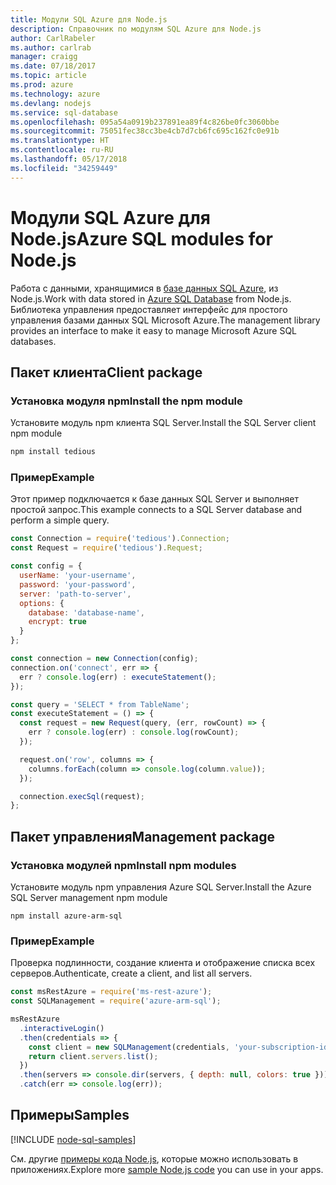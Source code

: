 ```yaml
---
title: Модули SQL Azure для Node.js
description: Справочник по модулям SQL Azure для Node.js
author: CarlRabeler
ms.author: carlrab
manager: craigg
ms.date: 07/18/2017
ms.topic: article
ms.prod: azure
ms.technology: azure
ms.devlang: nodejs
ms.service: sql-database
ms.openlocfilehash: 095a54a0919b237891ea89f4c826be0fc3060bbe
ms.sourcegitcommit: 75051fec38cc3be4cb7d7cb6fc695c162fc0e91b
ms.translationtype: HT
ms.contentlocale: ru-RU
ms.lasthandoff: 05/17/2018
ms.locfileid: "34259449"
---
```

# <a name="azure-sql-modules-for-nodejs"></a><span data-ttu-id="da2e0-103">Модули SQL Azure для Node.js</span><span class="sxs-lookup"><span data-stu-id="da2e0-103">Azure SQL modules for Node.js</span></span>

<span data-ttu-id="da2e0-104">Работа с данными, хранящимися в [базе данных SQL Azure](https://docs.microsoft.com/azure/sql-database/sql-database-technical-overview), из Node.js.</span><span class="sxs-lookup"><span data-stu-id="da2e0-104">Work with data stored in [Azure SQL Database](https://docs.microsoft.com/azure/sql-database/sql-database-technical-overview) from Node.js.</span></span>
<span data-ttu-id="da2e0-105">Библиотека управления предоставляет интерфейс для простого управления базами данных SQL Microsoft Azure.</span><span class="sxs-lookup"><span data-stu-id="da2e0-105">The management library provides an interface to make it easy to manage Microsoft Azure SQL databases.</span></span>

## <a name="client-package"></a><span data-ttu-id="da2e0-106">Пакет клиента</span><span class="sxs-lookup"><span data-stu-id="da2e0-106">Client package</span></span>

### <a name="install-the-npm-module"></a><span data-ttu-id="da2e0-107">Установка модуля npm</span><span class="sxs-lookup"><span data-stu-id="da2e0-107">Install the npm module</span></span>

<span data-ttu-id="da2e0-108">Установите модуль npm клиента SQL Server.</span><span class="sxs-lookup"><span data-stu-id="da2e0-108">Install the SQL Server client npm module</span></span>

```bash
npm install tedious
```

### <a name="example"></a><span data-ttu-id="da2e0-109">Пример</span><span class="sxs-lookup"><span data-stu-id="da2e0-109">Example</span></span>

<span data-ttu-id="da2e0-110">Этот пример подключается к базе данных SQL Server и выполняет простой запрос.</span><span class="sxs-lookup"><span data-stu-id="da2e0-110">This example connects to a SQL Server database and perform a simple query.</span></span>

```javascript
const Connection = require('tedious').Connection;
const Request = require('tedious').Request;

const config = {
  userName: 'your-username',
  password: 'your-password',
  server: 'path-to-server',
  options: {
    database: 'database-name',
    encrypt: true
  }
};

const connection = new Connection(config);
connection.on('connect', err => {
  err ? console.log(err) : executeStatement();
});

const query = 'SELECT * from TableName';
const executeStatement = () => {
  const request = new Request(query, (err, rowCount) => {
    err ? console.log(err) : console.log(rowCount);
  });

  request.on('row', columns => {
    columns.forEach(column => console.log(column.value));
  });

  connection.execSql(request);
};
```

## <a name="management-package"></a><span data-ttu-id="da2e0-111">Пакет управления</span><span class="sxs-lookup"><span data-stu-id="da2e0-111">Management package</span></span>

### <a name="install-npm-modules"></a><span data-ttu-id="da2e0-112">Установка модулей npm</span><span class="sxs-lookup"><span data-stu-id="da2e0-112">Install npm modules</span></span>

<span data-ttu-id="da2e0-113">Установите модуль npm управления Azure SQL Server.</span><span class="sxs-lookup"><span data-stu-id="da2e0-113">Install the Azure SQL Server management npm module</span></span>

```
npm install azure-arm-sql
```   

### <a name="example"></a><span data-ttu-id="da2e0-114">Пример</span><span class="sxs-lookup"><span data-stu-id="da2e0-114">Example</span></span>

<span data-ttu-id="da2e0-115">Проверка подлинности, создание клиента и отображение списка всех серверов.</span><span class="sxs-lookup"><span data-stu-id="da2e0-115">Authenticate, create a client, and list all servers.</span></span>

```javascript
const msRestAzure = require('ms-rest-azure');
const SQLManagement = require('azure-arm-sql');

msRestAzure
  .interactiveLogin()
  .then(credentials => {
    const client = new SQLManagement(credentials, 'your-subscription-id');
    return client.servers.list();
  })
  .then(servers => console.dir(servers, { depth: null, colors: true }))
  .catch(err => console.log(err));
```

## <a name="samples"></a><span data-ttu-id="da2e0-116">Примеры</span><span class="sxs-lookup"><span data-stu-id="da2e0-116">Samples</span></span>

[!INCLUDE [node-sql-samples](../docs-ref-conceptual/includes/sql-samples.md)]

<span data-ttu-id="da2e0-117">См. другие [примеры кода Node.js](https://azure.microsoft.com/resources/samples/?platform=nodejs), которые можно использовать в приложениях.</span><span class="sxs-lookup"><span data-stu-id="da2e0-117">Explore more [sample Node.js code](https://azure.microsoft.com/resources/samples/?platform=nodejs) you can use in your apps.</span></span>
